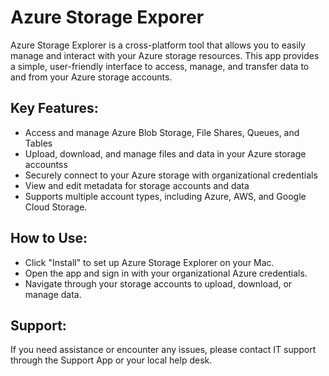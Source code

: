 # Azure Storage Exporer

Azure Storage Explorer is a cross-platform tool that allows you to easily manage and interact with your Azure storage resources. This app provides a simple, user-friendly interface to access, manage, and transfer data to and from your Azure storage accounts.

## Key Features:

- Access and manage Azure Blob Storage, File Shares, Queues, and Tables
- Upload, download, and manage files and data in your Azure storage accountss
- Securely connect to your Azure storage with organizational credentials
- View and edit metadata for storage accounts and data
- Supports multiple account types, including Azure, AWS, and Google Cloud Storage.

## How to Use:

- Click "Install" to set up Azure Storage Explorer on your Mac.
- Open the app and sign in with your organizational Azure credentials.
- Navigate through your storage accounts to upload, download, or manage data.

## Support:

If you need assistance or encounter any issues, please contact IT support through the Support App or your local help desk.

